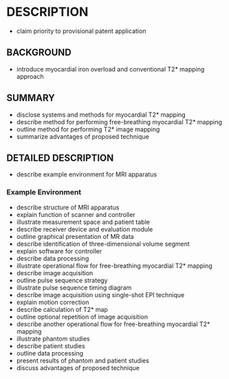 # DESCRIPTION

- claim priority to provisional patent application

## BACKGROUND

- introduce myocardial iron overload and conventional T2* mapping approach

## SUMMARY

- disclose systems and methods for myocardial T2* mapping
- describe method for performing free-breathing myocardial T2* mapping
- outline method for performing T2* image mapping
- summarize advantages of proposed technique

## DETAILED DESCRIPTION

- describe example environment for MRI apparatus

### Example Environment

- describe structure of MRI apparatus
- explain function of scanner and controller
- illustrate measurement space and patient table
- describe receiver device and evaluation module
- outline graphical presentation of MR data
- describe identification of three-dimensional volume segment
- explain software for controller
- describe data processing
- illustrate operational flow for free-breathing myocardial T2* mapping
- describe image acquisition
- outline pulse sequence strategy
- illustrate pulse sequence timing diagram
- describe image acquisition using single-shot EPI technique
- explain motion correction
- describe calculation of T2* map
- outline optional repetition of image acquisition
- describe another operational flow for free-breathing myocardial T2* mapping
- illustrate phantom studies
- describe patient studies
- outline data processing
- present results of phantom and patient studies
- discuss advantages of proposed technique

